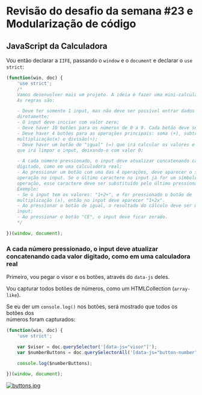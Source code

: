 # Revisão do desafio da semana #23 e Modularização de código

## JavaScript da Calculadora
Vou então declarar a `IIFE`, passando o `window` e o `document` e declarar o
`use strict`:

```JAVASCRIPT
(function(win, doc) {
    'use strict';
    /*
    Vamos desenvolver mais um projeto. A ideia é fazer uma mini-calculadora.
    As regras são:

    - Deve ter somente 1 input, mas não deve ser possível entrar dados nesse input
    diretamente;
    - O input deve iniciar com valor zero;
    - Deve haver 10 botões para os números de 0 a 9. Cada botão deve ser um número;
    - Deve haver 4 botões para as operações principais: soma (+), subtração(-),
    multiplicação(x) e divisão(÷);
    - Deve haver um botão de "igual" (=) que irá calcular os valores e um botão "CE"
    que irá limpar o input, deixando-o com valor 0;

    - A cada número pressionado, o input deve atualizar concatenando cada valor
    digitado, como em uma calculadora real;
    - Ao pressionar um botão com uma das 4 operações, deve aparecer o símbolo da
    operação no input. Se o último caractere no input já for um símbolo de alguma
    operação, esse caractere deve ser substituído pelo último pressionado.
    Exemplo:
    - Se o input tem os valores: "1+2+", e for pressionado o botão de
    multiplicação (x), então no input deve aparecer "1+2x".
    - Ao pressionar o botão de igual, o resultado do cálculo deve ser mostrado no
    input;
    - Ao pressionar o botão "CE", o input deve ficar zerado.
    */

})(window, document);
```

### A cada número pressionado, o input deve atualizar concatenando cada valor digitado, como em uma calculadora real

Primeiro, vou pegar o visor e os botões, através do `data-js` deles.  

Vou capturar todos botões de números, como um HTMLCollection (`array-like`).  

Se eu der um `console.log()` nos botões, será mostrado que todos os botões dos  
números foram capturados:

```JAVASCRIPT
(function(win, doc) {
    'use strict';

    var $visor = doc.querySelector('[data-js="visor"]');
    var $numberButtons = doc.querySelectorAll('[data-js="button-number"]');

    console.log($numberButtons);

})(window, document);
```

[![buttons.jpg](https://s1.postimg.org/1rx9rmdmkv/buttons.jpg)](https://postimg.org/image/67fowvq0sr/)
